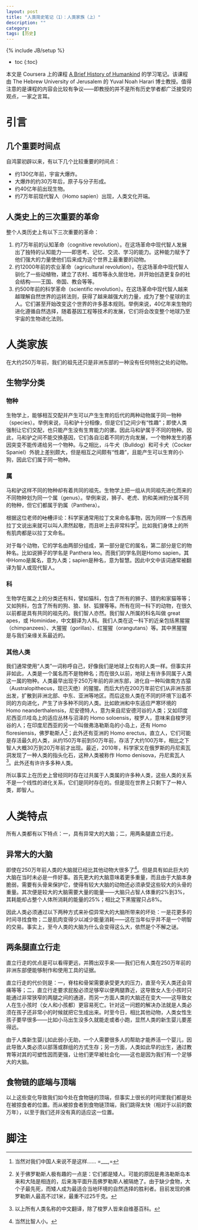 ```yaml
---
layout: post
title: "人类简史笔记（1）：人类家族（上）"
description: ""
category:
tags: [历史]
---
```

{% include JB/setup %}

* toc
{:toc}

本文是 Coursera 上的课程 [A Brief History of Humankind](https://class.coursera.org/humankind-002/) 的学习笔记。该课程由 The Hebrew University of Jerusalem 的 Yuval Noah Harari 博士教授。值得注意的是课程的内容会比较有争议——即教授的并不是所有历史学者都广泛接受的观点，一家之言耳。

# 引言

## 几个重要时间点

自鸿蒙初辟以来，有以下几个比较重要的时间点：

- 约130亿年前，宇宙大爆炸。
- 大爆炸的约30万年后，原子与分子形成。
- 约40亿年前出现生物。
- 约7万年前现代智人（Homo sapien）出现，人类文化开端。

## 人类史上的三次重要的革命

整个人类历史上有以下三次重要的革命：

1. 约7万年前的认知革命（cognitive revolution）。在这场革命中现代智人发展出了独特的认知能力——即思考、记忆、交流、学习的能力。这种能力赋予了他们强大的力量使他们后来成为这个世界上最重要的动物。
2. 约12000年前的农业革命（agricultural revolution）。在这场革命中现代智人驯化了一些动植物，建立了农村、城市等永久居住地，并开始创造更复杂的社会结构——王国、帝国、教会等等。
3. 约500年前的科学革命（scientific revolution）。在这场革命中现代智人越来越理解自然世界的运转法则，获得了越来越强大的力量，成为了整个星球的主人。它们甚至开始改变这个世界的许多基本规则。举例来说，40亿年来生物的进化遵循自然选择，随着基因工程等技术的发展，它们将会改变整个地球乃至宇宙的生物进化法则。

# 人类家族

在大约250万年前，我们的祖先还只是非洲东部的一种没有任何特别之处的动物。

## 生物学分类

### 物种

生物学上，能够相互交配并产生可以产生生育的后代的两种动物属于同一物种（species）。举例来说，马和驴十分相像，但是它们之间少有“性趣”；即使人类强制让它们交配，也只能产生没有生育能力的骡。因此马和驴属于不同的物种。因此，马和驴之间不能交换基因，它们各自沿着不同的方向发展，一个物种发生的基因突变不能传递给另一个物种。与之相比，斗牛犬（Bulldog）和可卡犬（Cocker Spaniel）外貌上差别颇大，但是相互之间颇有“性趣”，且能产生可以生育的小狗，因此它们属于同一物种。

### 属

马和驴这样不同的物种却有着共同的祖先。生物学上把一组从共同祖先进化而来的不同物种划为同一个属（genus）。举例来说，狮子、老虎、豹和美洲豹分属不同的物种，但它们都属于豹属（Panthera）。

根据这位老师的<s>吐槽</s>评论：科学家通常用拉丁文来命名事物，因为同样一个东西用拉丁文说出来就可以叫人肃然起敬，而且听上去非常科学[^1]。比如我们身体上的所有肌肉都是以拉丁文命名。

[^1]: 当然对我们中国人来说不是这样…… =___,=

对于每个动物，它的学名由两部分组成，第一部分是它的属名，第二部分是它的物种名。比如说狮子的学名是 Panthera leo。而我们的学名则是Homo sapien，其中Homo是属名，意为人类；sapien是种名，意为智慧。因此中文中该词通常被翻译为智人或现代智人。

### 科

生物学在属之上的分类还有科，譬如猫科，包含了所有的狮子、猎豹和家猫等等；又如狗科，包含了所有的狗、狼、豺、狐狸等等。所有在同一科下的动物，在很久以前都是具有共同的祖先的。我们智人亦然。我们智人所属的科名叫做 great apes，或 Hominidae，中文翻译为人科。我们人类在这一科下的近亲包括黑猩猩（chimpanzees）、大猩猩（gorillas）、红猩猩（orangutans）等。其中黑猩猩是与我们亲缘关系最近的。

### 其他人类

我们通常使用“人类”一词称呼自己，好像我们是地球上仅有的人类一样。但事实并非如此，人类是一个属名而不是物种名；而在很久以前，地球上有许多同属于人类这一属的物种。人类最早出现于250万年前的非洲东部，进化自一种叫做南方古猿（Australopithecus，现已灭绝）的猩猩。而后大约在200万年前它们从非洲东部出发，扩散到非洲北部、中东、亚洲等地区。而后这些人类在不同的环境下沿着不同的方向进化，产生了许多种不同的人类。比如欧洲和中东适应严寒环境的 Homo neanderthalensis，尼安德特人，意为来自尼安德河谷的人类；又如印度尼西亚爪哇岛上的适应丛林与沼泽的 Homo soloensis，梭罗人，意味来自梭罗河谷的人；在印度尼西亚的另一个叫做弗洛勒斯岛的小岛上，还有 Homo
floresiensis，佛罗勒斯人[^2]；此外还有亚洲的 Homo erectus，直立人，它们可能是存活最久的人类，从约150万年前到50万年前，存活了大约100万年，相比之下智人大概30万到20万年前才出现。最近，2010年，科学家又在俄罗斯的丹尼索瓦洞发现了一种人类的指头化石，这种人类被称作 Homo denisova，丹尼索瓦人[^3]。此外还有许许多多种人类。

所以事实上在历史上曾经同时存在过共属于人类属的许多种人类，这些人类的关系不是一个线性的进化关系，它们是同时存在的。但是现在世界上只剩下了一种人类，即智人。

[^2]: 关于佛罗勒斯人极有趣的一点是：它们都是矮人。可能的原因是弗洛勒斯岛本来和大陆是相连的，后来海平面升高佛罗勒斯人被隔绝了。由于缺少食物，大个子最先死，而矮人成为最适合当地环境的自然选择的胜利者。目前发现的佛罗勒斯人最高不过1米，最重不过25千克。

[^3]: 以上所有人类名称的中文翻译，除了梭罗人皆来自维基百科。

# 人类特点

所有人类都有以下特点：一，具有异常大的大脑；二，用两条腿直立行走。

## 异常大的大脑

即使在250万年前人类的大脑就已经比其他动物大很多了[^4]。但是具有如此巨大的大脑在当时未必是一件好事。首先更大的大脑意味着更多重量，而且由于大脑本身脆弱，需要有头骨来保护它，使得有较大大脑的动物还必须承受这些较大的头骨的重量。其次便是较大的大脑需要大量的能量——大脑只占智人体重的2%到3%，其耗能却占整个人体所消耗的能量的25%；相比之下黑猩猩只占8%。

因此人类必须通过以下两种方式来补偿异常大的大脑所带来的坏处：一是花更多的时间寻找食物；二是肌肉变得少以减少能量消耗——这在当年似乎并不是一个明智的交易。事实上，至今人类的大脑为什么会变得这么大，依然是个不解之谜。

[^4]: 当然比智人小。

## 两条腿直立行走

直立行走的优点是可以看得更远，并腾出双手来——我们已有人类在250万年前的非洲东部便能够制作和使用工具的证据。

直立行走的代价则是：一，脊柱和骨架需要承受更大的压力，直至今天人类还会背痛等等；二，直立行走要求屁股必须足够窄以便两腿靠近，这导致女人生小孩时只能通过非常狭窄的两腿之间的通道，而另一方面人类的大脑还在变大——这导致女人在生小孩时（女人和小孩都）更容易死亡。针对这一问题的解决办法就是人类必须在孩子还非常小的时候就把它生成出来。时至今日，相比其他动物，人类女性生孩子要早很多——比如小马出生没多久就能走或者小跑，显然人类的新生婴儿要差得远。

由于人类新生婴儿如此弱小无助，一个人需要很多人的帮助才能养活一个婴儿，因此导致人类必须以部落或群组的方式生存；另一方面，人类如此早的出生，通过教育等对其的可塑性因而更强，让他们更早被社会化——这也是因为我们有一个足够大的大脑。

## 食物链的底端与顶端

以上这些变化导致我们如今处在食物链的顶端，但事实上很长的时间里我们都是处在被掠食者的位置。而从被掠食者到食物链顶端，我们跳得太快（相对于以前的数万年），以至于我们还并没有真的适应这一位置。

# 脚注
